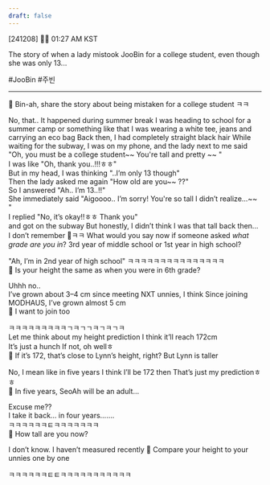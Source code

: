 ```yaml
---
draft: false
---
```

 
[241208] 🐣💭 01:27 AM KST

The story of when a lady mistook JooBin for a college student, even though she was only 13...

#JooBin #주빈
___

🫧 Bin-ah, share the story about being mistaken for a college student ㅋㅋ

No, that.. 
It happened during summer break
I was heading to school for a summer camp or something like that
I was wearing a white tee, jeans and carrying an eco bag 
Back then, I had completely straight black hair
While waiting for the subway, I was on my phone, and the lady next to me said
"Oh, you must be a college student~~ You're tall and pretty ~~ "  
I was like "Oh, thank you..!!!ㅎㅎ"  
But in my head, I was thinking "..I’m only 13 though"  
Then the lady asked me again 
"How old are you~~ ??"  
So I answered "Ah.. I’m 13..!!"  
She immediately said
"Aigoooo.. I’m sorry! You're so tall I didn’t realize...~~ "  
I replied "No, it’s okay!!ㅎㅎ Thank you"  
and got on the subway
But honestly, I didn’t think I was that tall back then...
I don’t remember
🫧ㅋㅋ What would you say now if someone asked *what grade are you in*? 3rd year of middle school or 1st year in high school?

"Ah, I’m in 2nd year of high school" 
ㅋㅋㅋㅋㅋㅋㅋㅋㅋㅋㅋㅋㅋㅋㅋ  
🫧 Is your height the same as when you were in 6th grade? 

Uhhh no..  
I’ve grown about 3–4 cm since meeting NXT unnies, I think
Since joining MODHAUS, I’ve grown almost 5 cm  
🫧 I want to join too

ㅋㅋㅋㅋㅋㅋㅋㅋㅋㄱㅋㄱㄱㅋㄱㅋㄱㅋ  
Let me think about my height prediction
I think it’ll reach 172cm  
It’s just a hunch
If not, oh wellㅎ  
🫧 If it’s 172, that’s close to Lynn’s height, right? But Lynn is taller

No, I mean like in five years
I think I’ll be 172 then
That’s just my predictionㅎㅎ  
🫧 In five years, SeoAh will be an adult…

Excuse me??  
I take it back… in four years…….  
ㅋㅋㅋㅋㅋㅋㅌㅋㅋㅋㅋㅋㅋㅋ  
🫧 How tall are you now?

I don’t know. I haven’t measured recently
🫧 Compare your height to your unnies one by one

ㅋㅋㅋㅋㅋㅋㅌㅌㅋㅋㅋㅋㅋㅋㅋㅋㅋㅋㅋ